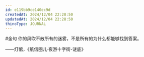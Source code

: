 ```yaml
---
id: e119bb9ce140ec9d
createdAt: 2024/12/04 22:28:50
updatedAt: 2024/12/04 22:28:50
thinoType: JOURNAL
---
```

#金句 你的风吹不散所有的迷雾，不是所有的为什么都能够找到答案。

——灯倌，《纸信圈儿·夜游十字街-谜底》